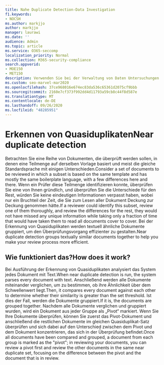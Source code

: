 ```yaml
---
title: Nahe Duplicate Detection-Data Investigation
f1.keywords:
- NOCSH
ms.author: markjjo
author: markjjo
manager: laurawi
ms.date: ''
audience: Admin
ms.topic: article
ms.service: O365-seccomp
localization_priority: Normal
ms.collection: M365-security-compliance
search.appverid:
- MOE150
- MET150
description: Verwenden Sie bei der Verwaltung von Daten Untersuchungen die nahezu doppelte Erkennung, um Text ähnliche Dokumente zu gruppieren, wenn Sie den Nachweis in Daten Untersuchungen (Preview) analysieren.
ms.custom: seo-marvel-mar2020
ms.openlocfilehash: 37ce968016e674ec83da536c65361d2075cf9bbb
ms.sourcegitcommit: 2160e7cf373f992dd4d11793a59cb8c44f8d587e
ms.translationtype: MT
ms.contentlocale: de-DE
ms.lasthandoff: 09/26/2020
ms.locfileid: "48285951"
---
```

# <a name="near-duplicate-detection"></a><span data-ttu-id="1a862-103">Erkennen von Quasiduplikaten</span><span class="sxs-lookup"><span data-stu-id="1a862-103">Near duplicate detection</span></span>

<span data-ttu-id="1a862-104">Betrachten Sie eine Reihe von Dokumenten, die überprüft werden sollen, in denen eine Teilmenge auf derselben Vorlage basiert und meist die gleiche Standardsprache mit einigen Unterschieden.</span><span class="sxs-lookup"><span data-stu-id="1a862-104">Consider a set of documents to be reviewed in which a subset is based on the same template and has mostly the same boilerplate language, with a few differences here and there.</span></span> <span data-ttu-id="1a862-105">Wenn ein Prüfer diese Teilmenge identifizieren konnte, überprüfen Sie eine von Ihnen gründlich, und überprüfen Sie die Unterschiede für den Rest, würden Sie keine eindeutigen Informationen verpasst haben, wobei nur ein Bruchteil der Zeit, die Sie zum Lesen aller Dokument Deckung zur Deckung genommen hätte.</span><span class="sxs-lookup"><span data-stu-id="1a862-105">If a reviewer could identify this subset, review one of them thoroughly, and review the differences for the rest, they would not have missed any unique information while taking only a fraction of time that would have taken them to read all documents cover to cover.</span></span> <span data-ttu-id="1a862-106">Bei der Erkennung von Quasiduplikaten werden textuell ähnliche Dokumente gruppiert, um den Überprüfungsvorgang effizienter zu gestalten.</span><span class="sxs-lookup"><span data-stu-id="1a862-106">Near duplicate detection groups textually similar documents together to help you make your review process more efficient.</span></span>

## <a name="how-does-it-work"></a><span data-ttu-id="1a862-107">Wie funktioniert das?</span><span class="sxs-lookup"><span data-stu-id="1a862-107">How does it work?</span></span>

<span data-ttu-id="1a862-108">Bei Ausführung der Erkennung von Quasiduplikaten analysiert das System jedes Dokument mit Text.</span><span class="sxs-lookup"><span data-stu-id="1a862-108">When near duplicate detection is run, the system parses every document with text.</span></span> <span data-ttu-id="1a862-109">Anschließend werden alle Dokumente miteinander verglichen, um zu bestimmen, ob ihre Ähnlichkeit über dem Schwellenwert liegt.</span><span class="sxs-lookup"><span data-stu-id="1a862-109">Then, it compares every document against each other to determine whether their similarity is greater than the set threshold.</span></span> <span data-ttu-id="1a862-110">Ist dies der Fall, werden die Dokumente gruppiert.</span><span class="sxs-lookup"><span data-stu-id="1a862-110">If it is, the documents are grouped together.</span></span> <span data-ttu-id="1a862-111">Nachdem alle Dokumente verglichen und gruppiert wurden, wird ein Dokument aus jeder Gruppe als „Pivot“ markiert. Wenn Sie Ihre Dokumente überprüfen, können Sie zuerst das Pivot-Dokument und anschließend die restlichen Dokumente im gleichen Quasiduplikat-Satz überprüfen und sich dabei auf den Unterschied zwischen dem Pivot und dem Dokument konzentrieren, das sich in der Überprüfung befindet.</span><span class="sxs-lookup"><span data-stu-id="1a862-111">Once all documents have been compared and grouped, a document from each group is marked as the "pivot"; in reviewing your documents, you can review a pivot first and review the other documents in the same near duplicate set, focusing on the difference between the pivot and the document that is in review.</span></span>
